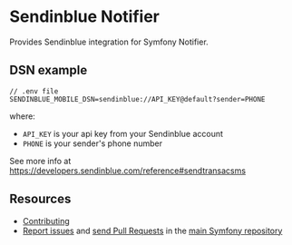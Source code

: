 Sendinblue Notifier
==============

Provides Sendinblue integration for Symfony Notifier.

DSN example
-----------

```
// .env file
SENDINBLUE_MOBILE_DSN=sendinblue://API_KEY@default?sender=PHONE
```

where:
 - `API_KEY` is your api key from your Sendinblue account
 - `PHONE` is your sender's phone number

See more info at https://developers.sendinblue.com/reference#sendtransacsms

Resources
---------

  * [Contributing](https://symfony.com/doc/current/contributing/index.html)
  * [Report issues](https://github.com/symfony/symfony/issues) and
    [send Pull Requests](https://github.com/symfony/symfony/pulls)
    in the [main Symfony repository](https://github.com/symfony/symfony)
